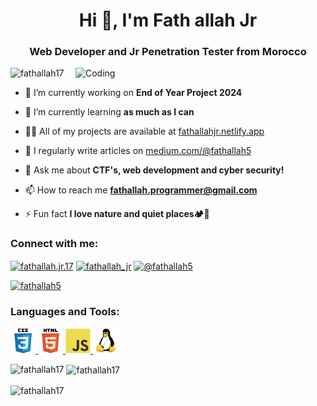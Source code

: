 
<h1 align="center">Hi 👋, I'm Fath allah Jr</h1>
<h3 align="center">Web Developer and Jr Penetration Tester from Morocco</h3>
<img align="right" alt="Coding" width="400" src="https://media1.tenor.com/m/BKUNP1p1D_wAAAAC/mr-robot-hello.gif">

<p align="left"> <img src="https://komarev.com/ghpvc/?username=fathallah17&label=Profile%20views&color=0e75b6&style=flat" alt="fathallah17" /> </p>

- 🔭 I’m currently working on **End of Year Project 2024**

- 🌱 I’m currently learning **as much as I can**

- 👨‍💻 All of my projects are available at [fathallahjr.netlify.app](https://fathallahjr.netlify.app/)

- 📝 I regularly write articles on [medium.com/@fathallah5](https://medium.com/@fathallah5)

- 💬 Ask me about **CTF's, web development and cyber security!**

- 📫 How to reach me **fathallah.programmer@gmail.com**

- ⚡ Fun fact **I love nature and quiet places🏕️📸**

<h3 align="left">Connect with me:</h3>
<p align="left">
<a href="https://fb.com/fathallah.jr.17" target="blank"><img align="center" src="https://raw.githubusercontent.com/rahuldkjain/github-profile-readme-generator/master/src/images/icons/Social/facebook.svg" alt="fathallah.jr.17" height="30" width="40" /></a>
<a href="https://instagram.com/fathallah_jr" target="blank"><img align="center" src="https://raw.githubusercontent.com/rahuldkjain/github-profile-readme-generator/master/src/images/icons/Social/instagram.svg" alt="fathallah_jr" height="30" width="40" /></a>
<a href="https://medium.com/@fathallah5" target="blank"><img align="center" src="https://raw.githubusercontent.com/rahuldkjain/github-profile-readme-generator/master/src/images/icons/Social/medium.svg" alt="@fathallah5" height="30" width="40" /></a>
</p>
  <a href="https://tryhackme.com/r/p/fathallah5" target="_blank">
    <img src="https://tryhackme-badges.s3.amazonaws.com/fathallah5.png" alt="fathallah5" />
  </a>
<br>

<h3 align="left">Languages and Tools:</h3>
<p align="left"> <a href="https://www.w3schools.com/css/" target="_blank" rel="noreferrer"> <img src="https://raw.githubusercontent.com/devicons/devicon/master/icons/css3/css3-original-wordmark.svg" alt="css3" width="40" height="40"/> </a> <a href="https://www.w3.org/html/" target="_blank" rel="noreferrer"> <img src="https://raw.githubusercontent.com/devicons/devicon/master/icons/html5/html5-original-wordmark.svg" alt="html5" width="40" height="40"/> </a> <a href="https://developer.mozilla.org/en-US/docs/Web/JavaScript" target="_blank" rel="noreferrer"> <img src="https://raw.githubusercontent.com/devicons/devicon/master/icons/javascript/javascript-original.svg" alt="javascript" width="40" height="40"/> </a> <a href="https://www.linux.org/" target="_blank" rel="noreferrer"> <img src="https://raw.githubusercontent.com/devicons/devicon/master/icons/linux/linux-original.svg" alt="linux" width="40" height="40"/> </a> </p>

<p><img align="left" src="https://github-readme-stats.vercel.app/api/top-langs?username=fathallah17&show_icons=true&locale=en&layout=compact" alt="fathallah17" /></p>

<p>&nbsp;<img align="center" src="https://github-readme-stats.vercel.app/api?username=fathallah17&show_icons=true&locale=en" alt="fathallah17" /></p>

<p><img align="center" src="https://github-readme-streak-stats.herokuapp.com/?user=fathallah17&" alt="fathallah17" /></p>


